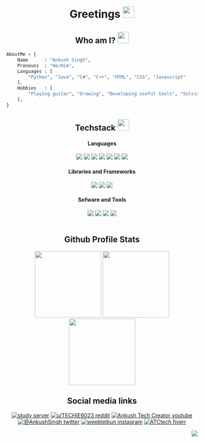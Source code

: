<h1 align="center"> Greetings <img src="https://cdn.discordapp.com/emojis/708780901642797076.gif" width="30px"></h1>

    
<h2 align="center"> Who am I? <img src="https://cdn.discordapp.com/emojis/852778687958482944.gif?v=1" width="30px"></h2>
    
```python
AboutMe = {
    Name      : "Ankush Singh",
    Pronouns  : "He/Him",
    Languages : [
        "Python", "Java", "C#", "C++", "HTML", "CSS", "Javascript"
    ],
    Hobbies   : [
        "Playing guitar", "Drawing", "Developing useful tools", "Solving Rubiks cubes"
    ],
}
```
<div align="center">
    <h2>Techstack <img src="https://cdn.discordapp.com/emojis/804331814004850698.png?v=1" width="30px"></h2>
    <h4>Languages</h4>
        <img src="https://img.shields.io/badge/-python-ffd43b?style=for-the-badge&labelColor=306998&logo=python&logoColor=white">
        <img src="https://img.shields.io/badge/-java-red?style=for-the-badge&labelColor=red&logo=java&logoColor=black">
        <img src="https://img.shields.io/badge/-c sharp-purple?style=for-the-badge&labelColor=purple&logo=csharp&logoColor=white">
        <img src="https://img.shields.io/badge/-cpp-lightblue?style=for-the-badge&labelColor=lightblue&logo=cplusplus&logoColor=black">
        <img src="https://img.shields.io/badge/-html 5-orange?style=for-the-badge&labelColor=orange&logo=html5&logoColor=white">
        <img src="https://img.shields.io/badge/-css 3-blue?style=for-the-badge&labelColor=blue&logo=css3&logoColor=white">
        <img src="https://img.shields.io/badge/-javascript-F0DB4F?style=for-the-badge&labelColor=F0DB4F&logo=javascript&logoColor=black">
    <h4>Libraries and Frameworks</h4>
        <img src="https://img.shields.io/badge/-discord.py-7289da?style=for-the-badge&labelColor=7289da&logo=discord&logoColor=white">
        <img src="https://img.shields.io/badge/-bootstrap-602C50?style=for-the-badge&labelColor=602C50&logo=bootstrap&logoColor=white">
        <img src="https://img.shields.io/badge/-firebase-black?style=for-the-badge&labelColor=black&logo=firebase&logoColor=ffa611" >
    <h4>Sofware and Tools</h4>
        <img src="https://img.shields.io/badge/-git-orange?style=for-the-badge&labelColor=orange&logo=git&logoColor=black">
        <img src="https://img.shields.io/badge/-github-whitesmoke?style=for-the-badge&labelColor=whitesmoke&logo=github&logoColor=black">
        <img src="https://img.shields.io/badge/-vs code-2c2f33?style=for-the-badge&labelColor=2c2f33&logo=visualstudiocode&logoColor=blue">
        <img src="https://img.shields.io/badge/-heroku-6567a5?style=for-the-badge&labelColor=6567a5&logo=heroku&logoColor=white">
</div>
<br>

<div align="center">
    <h2>Github Profile Stats</h2>
    <img src="https://github-readme-stats.vercel.app/api/top-langs/?username=ankushKun&show_icons=true&title_color=fff&icon_color=79ff97&text_color=9f9f9f&bg_color=151515&count_private=true&layout=compact&hide_border=true" height="175px">
    <img src="https://github-readme-stats.vercel.app/api?username=ankushKun&show_icons=true&title_color=fff&icon_color=79ff97&text_color=9f9f9f&bg_color=151515&count_private=true&hide_border=true" height="175px">
    <img src="https://github-readme-streak-stats.herokuapp.com/?user=ankushKun&show_icons=true&hide_border=true&theme=dark" height="175px">
</div>

<div align=center>
<h2>Social media links</h2>
    
[![study server](https://img.shields.io/badge/-DISCORD-informational?style=for-the-badge&logo=discord&logoColor=23272a&color=7289da)](https://discord.gg/bcx7vwFXJG)
[![u/TECHIE6023 reddit](https://img.shields.io/badge/-REDDIT-informational?style=for-the-badge&logo=reddit&logoColor=white&color=ff0000)](https://www.reddit.com/u/TECHIE6023)
[![Ankush Tech Creator youtube](https://img.shields.io/badge/-YOUTUBE-informational?style=for-the-badge&logo=youtube&logoColor=white&color=red)](https://youtube.com/AnkushTechCreator/)
[![@__AnkushSingh__ twitter](https://img.shields.io/badge/-TWITTER-informational?style=for-the-badge&logo=twitter&logoColor=white&color=blue)](https://twitter.com/__AnkushSingh__/)
[![__weebletkun__ instagram](https://img.shields.io/badge/-INSTAGRAM-informational?style=for-the-badge&logo=instagram&logoColor=white&color=orange)](https://instagram.com/__weebletkun__/)
[![ATCtech fiverr](https://img.shields.io/badge/-FIVERR-informational?style=for-the-badge&logo=fiverr&logoColor=white&color=brightgreen)](https://fiverr.com/ATCtech)

</div>

<div align="right">
    
![](https://komarev.com/ghpvc/?username=ankushKun&style=flat-square&color=7289da)
    
</div>
